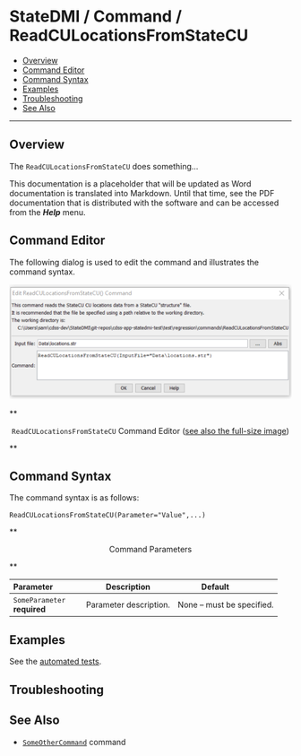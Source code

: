 # StateDMI / Command / ReadCULocationsFromStateCU #

* [Overview](#overview)
* [Command Editor](#command-editor)
* [Command Syntax](#command-syntax)
* [Examples](#examples)
* [Troubleshooting](#troubleshooting)
* [See Also](#see-also)

-------------------------

## Overview ##

The `ReadCULocationsFromStateCU` does something...

This documentation is a placeholder that will be updated as Word documentation is translated into Markdown.
Until that time, see the PDF documentation that is distributed with the software and can be accessed
from the ***Help*** menu.

## Command Editor ##

The following dialog is used to edit the command and illustrates the command syntax.

![ReadCULocationsFromStateCU](ReadCULocationsFromStateCU.png)

**<p style="text-align: center;">
`ReadCULocationsFromStateCU` Command Editor (<a href="../ReadCULocationsFromStateCU.png">see also the full-size image</a>)
</p>**

## Command Syntax ##

The command syntax is as follows:

```text
ReadCULocationsFromStateCU(Parameter="Value",...)
```
**<p style="text-align: center;">
Command Parameters
</p>**

| **Parameter**&nbsp;&nbsp;&nbsp;&nbsp;&nbsp;&nbsp;&nbsp;&nbsp;&nbsp;&nbsp;&nbsp;&nbsp; | **Description** | **Default**&nbsp;&nbsp;&nbsp;&nbsp;&nbsp;&nbsp;&nbsp;&nbsp;&nbsp;&nbsp; |
| --------------|-----------------|----------------- |
|`SomeParameter`<br>**required**|Parameter description.|None – must be specified.|

## Examples ##

See the [automated tests](https://github.com/OpenWaterFoundation/cdss-app-statedmi-main/tree/master/test/regression/commands/ReadCULocationsFromStateCU).

## Troubleshooting ##

## See Also ##

* [`SomeOtherCommand`](../SomeOtherCommand/SomeOtherCommand) command
